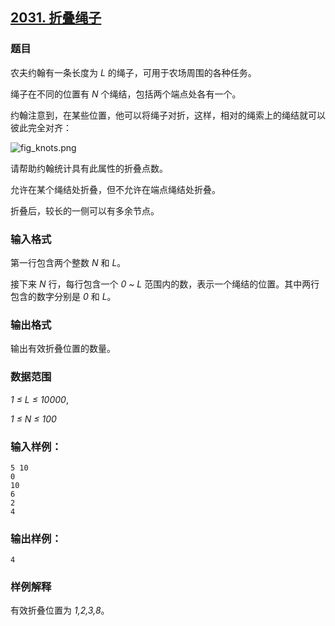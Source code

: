 ## [2031. 折叠绳子](https://www.acwing.com/problem/content/2033/)

### 题目

农夫约翰有一条长度为 *L* 的绳子，可用于农场周围的各种任务。

绳子在不同的位置有 *N* 个绳结，包括两个端点处各有一个。

约翰注意到，在某些位置，他可以将绳子对折，这样，相对的绳索上的绳结就可以彼此完全对齐：

 ![fig_knots.png](https://cdn.acwing.com/media/article/image/2020/06/29/19_56f2d2b8b9-fig_knots.png)

请帮助约翰统计具有此属性的折叠点数。

允许在某个绳结处折叠，但不允许在端点绳结处折叠。

折叠后，较长的一侧可以有多余节点。

### 输入格式

第一行包含两个整数 *N* 和 *L*。

接下来 *N* 行，每行包含一个 *0 ~ L* 范围内的数，表示一个绳结的位置。其中两行包含的数字分别是 *0* 和 *L*。

### 输出格式

输出有效折叠位置的数量。

### 数据范围

*1 ≤ L ≤ 10000*,

*1 ≤ N ≤ 100*

### 输入样例：

```
5 10
0
10
6
2
4
```

### 输出样例：

```
4
```

### 样例解释

有效折叠位置为 *1,2,3,8*。
